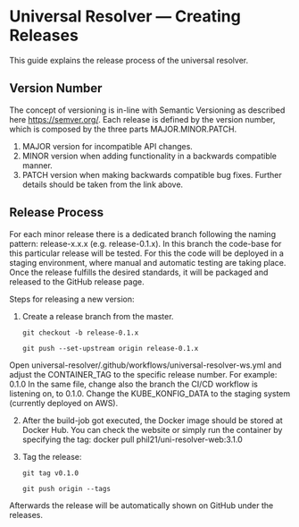 # Universal Resolver — Creating Releases

This guide explains the release process of the universal resolver.

## Version Number

The concept of versioning is in-line with Semantic Versioning as described here https://semver.org/. 
Each release is defined by the version number, which is composed by the three parts MAJOR.MINOR.PATCH. 
1. MAJOR version for incompatible API changes.
2. MINOR version when adding functionality in a backwards compatible manner.
3. PATCH version when making backwards compatible bug fixes.
Further details should be taken from the link above.

## Release Process
For each minor release there is a dedicated branch following the naming pattern: release-x.x.x (e.g. release-0.1.x). In this branch the code-base for this particular release will be tested. For this the code will be deployed in a staging environment, where manual and automatic testing are taking place. Once the release fulfills the desired standards, it will be packaged and released to the GitHub release page.

Steps for releasing a new version:
1. Create a release branch from the master.

    `git checkout -b release-0.1.x`

    `git push --set-upstream origin release-0.1.x`

Open universal-resolver/.github/workflows/universal-resolver-ws.yml and adjust the CONTAINER_TAG to the specific release number. For example: 0.1.0
In the same file, change also the branch the CI/CD workflow is listening on, to 0.1.0. Change the KUBE_KONFIG_DATA to the staging system (currently deployed on AWS).

2. After the build-job got executed, the Docker image should be stored at Docker Hub. You can check the website or simply run the container by specifying the tag: docker pull phil21/uni-resolver-web:3.1.0

3. Tag the release: 
    
    `git tag v0.1.0`

    `git push origin --tags`

Afterwards the release will be automatically shown on GitHub under the releases.

